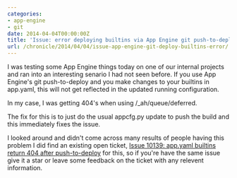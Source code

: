 ```yaml
---
categories:
- app-engine
- git
date: 2014-04-04T00:00:00Z
title: 'Issue: error deploying builtins via App Engine git push-to-deploy'
url: /chronicle/2014/04/04/issue-app-engine-git-deploy-builtins-error/
---
```


I was testing some App Engine things today on one of our internal projects and ran into an interesting senario I had not seen before. If you use App Engine's git push-to-deploy and you make changes to your builtins in app.yaml, this will not get reflected in the updated running configuration.

In my case, I was getting 404's when using /_ah/queue/deferred.

The fix for this is to just do the usual appcfg.py update to push the build and this immediately fixes the issue.

I looked around and didn't come across many results of people having this problem I did find an existing open ticket, [Issue 10139: app.yaml builtins return 404 after push-to-deploy](https://code.google.com/p/googleappengine/issues/detail?id=10139) for this, so if you're have the same issue give it a star or leave some feedback on the ticket with any relevent information.
